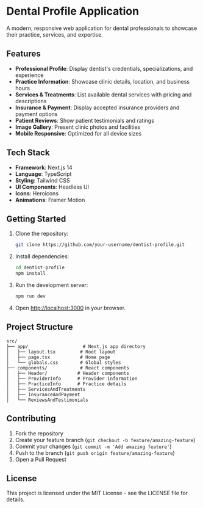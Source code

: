 # Dental Profile Application

A modern, responsive web application for dental professionals to showcase their practice, services, and expertise.

## Features

- **Professional Profile**: Display dentist's credentials, specializations, and experience
- **Practice Information**: Showcase clinic details, location, and business hours
- **Services & Treatments**: List available dental services with pricing and descriptions
- **Insurance & Payment**: Display accepted insurance providers and payment options
- **Patient Reviews**: Show patient testimonials and ratings
- **Image Gallery**: Present clinic photos and facilities
- **Mobile Responsive**: Optimized for all device sizes

## Tech Stack

- **Framework**: Next.js 14
- **Language**: TypeScript
- **Styling**: Tailwind CSS
- **UI Components**: Headless UI
- **Icons**: Heroicons
- **Animations**: Framer Motion

## Getting Started

1. Clone the repository:
   ```bash
   git clone https://github.com/your-username/dentist-profile.git
   ```

2. Install dependencies:
   ```bash
   cd dentist-profile
   npm install
   ```

3. Run the development server:
   ```bash
   npm run dev
   ```

4. Open [http://localhost:3000](http://localhost:3000) in your browser.

## Project Structure

```
src/
├── app/                    # Next.js app directory
│   ├── layout.tsx         # Root layout
│   ├── page.tsx           # Home page
│   └── globals.css        # Global styles
├── components/            # React components
│   ├── Header/           # Header components
│   ├── ProviderInfo      # Provider information
│   ├── PracticeInfo      # Practice details
│   ├── ServicesAndTreatments
│   ├── InsuranceAndPayment
│   └── ReviewsAndTestimonials
```

## Contributing

1. Fork the repository
2. Create your feature branch (`git checkout -b feature/amazing-feature`)
3. Commit your changes (`git commit -m 'Add amazing feature'`)
4. Push to the branch (`git push origin feature/amazing-feature`)
5. Open a Pull Request

## License

This project is licensed under the MIT License - see the LICENSE file for details. 